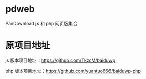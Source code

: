 # pdweb
PanDownload js 和 php 网页版集合

# 原项目地址
js 版本项目地址：https://github.com/TkzcM/baiduwp

php 版本项目地址：<https://github.com/yuantuo666/baiduwp-php>
